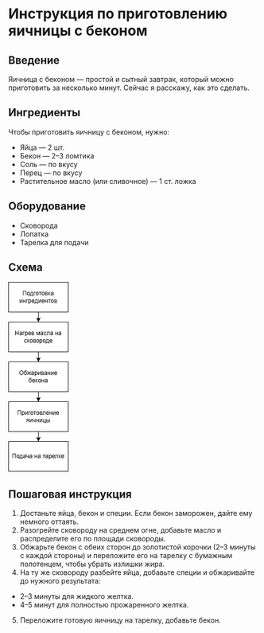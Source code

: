 # Инструкция по приготовлению яичницы с беконом

## Введение
Яичница с беконом — простой и сытный завтрак, который можно приготовить за несколько минут. Сейчас я расскажу, как это сделать.

## Ингредиенты
Чтобы приготовить яичницу с беконом, нужно:
- Яйца — 2 шт.
- Бекон — 2–3 ломтика
- Соль — по вкусу
- Перец — по вкусу
- Растительное масло (или сливочное) — 1 ст. ложка

## Оборудование
- Сковорода
- Лопатка
- Тарелка для подачи

## Схема
![Схема приготовления завтрака](breakfast-scheme.drawio.png)

## Пошаговая инструкция

1. Достаньте яйца, бекон и специи. Если бекон заморожен, дайте ему немного оттаять.
2. Разогрейте сковороду на среднем огне, добавьте масло и распределите его по площади сковороды.
3. Обжарьте бекон с обеих сторон до золотистой корочки (2–3 минуты с каждой стороны) и переложите его на тарелку с бумажным полотенцем, чтобы убрать излишки жира.
4. На ту же сковороду разбейте яйца, добавьте специи и обжаривайте до нужного результата:
- 2–3 минуты для жидкого желтка.
- 4–5 минут для полностью прожаренного желтка.
5. Переложите готовую яичницу на тарелку, добавьте бекон.
